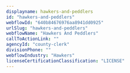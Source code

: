 ```yaml
---
displayname: hawkers-and-peddlers
id: "hawkers-and-peddlers"
webflowId: "640b84676976aa8941dd0925"
urlSlug: "hawkers-and-peddlers"
webflowName: "Hawkers And Peddlers"
callToActionLink: ""
agencyId: "county-clerk"
divisionPhone: ""
webflowIndustry: "Hawkers"
licenseCertificationClassification: "LICENSE"
---
```

